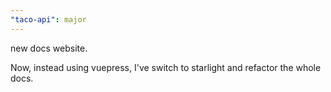 ```yaml
---
"taco-api": major
---
```


new docs website.

Now, instead using vuepress, I've switch to starlight and refactor the whole docs.
